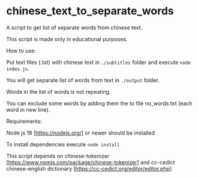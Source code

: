 # chinese_text_to_separate_words
A script to get list of separate words from chinese text.

This script is made only in educational purposes.

How to use:

Put text files (.txt) with chinese text in <code>./subtitles</code> folder and execute <code>node index.js</code>.

You will get separate list of words from text in <code>./output</code> folder. 

Words in the list of words is not repeating.

You can exclude some words by adding them the to file no_words.txt (each word in new line).

Requirements:

Node js 18 [https://nodejs.org/] or newer should be installed

To install dependencies execute <code>node install</code>

This script depends on chinese-tokenizer [https://www.npmjs.com/package/chinese-tokenizer] and cc-cedict chinese-english dictionary [https://cc-cedict.org/editor/editor.php].
